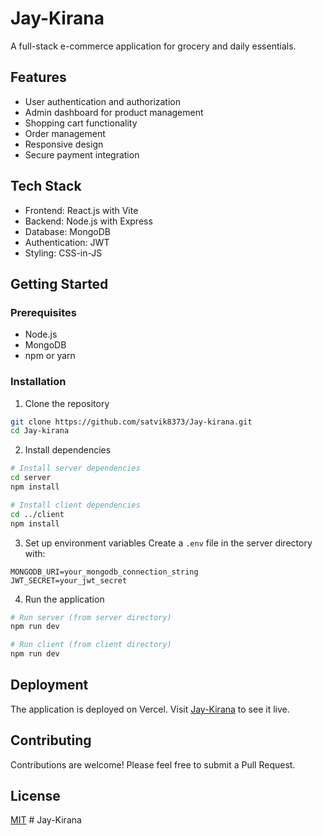 # Jay-Kirana

A full-stack e-commerce application for grocery and daily essentials.

## Features

- User authentication and authorization
- Admin dashboard for product management
- Shopping cart functionality
- Order management
- Responsive design
- Secure payment integration

## Tech Stack

- Frontend: React.js with Vite
- Backend: Node.js with Express
- Database: MongoDB
- Authentication: JWT
- Styling: CSS-in-JS

## Getting Started

### Prerequisites

- Node.js
- MongoDB
- npm or yarn

### Installation

1. Clone the repository
```bash
git clone https://github.com/satvik8373/Jay-kirana.git
cd Jay-kirana
```

2. Install dependencies
```bash
# Install server dependencies
cd server
npm install

# Install client dependencies
cd ../client
npm install
```

3. Set up environment variables
Create a `.env` file in the server directory with:
```
MONGODB_URI=your_mongodb_connection_string
JWT_SECRET=your_jwt_secret
```

4. Run the application
```bash
# Run server (from server directory)
npm run dev

# Run client (from client directory)
npm run dev
```

## Deployment

The application is deployed on Vercel. Visit [Jay-Kirana](https://jay-kirana.vercel.app) to see it live.

## Contributing

Contributions are welcome! Please feel free to submit a Pull Request.

## License

[MIT](https://choosealicense.com/licenses/mit/) # Jay-Kirana
